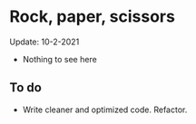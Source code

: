 # Rock, paper, scissors

Update: 10-2-2021

* Nothing to see here





## To do
* Write cleaner and optimized code. Refactor.